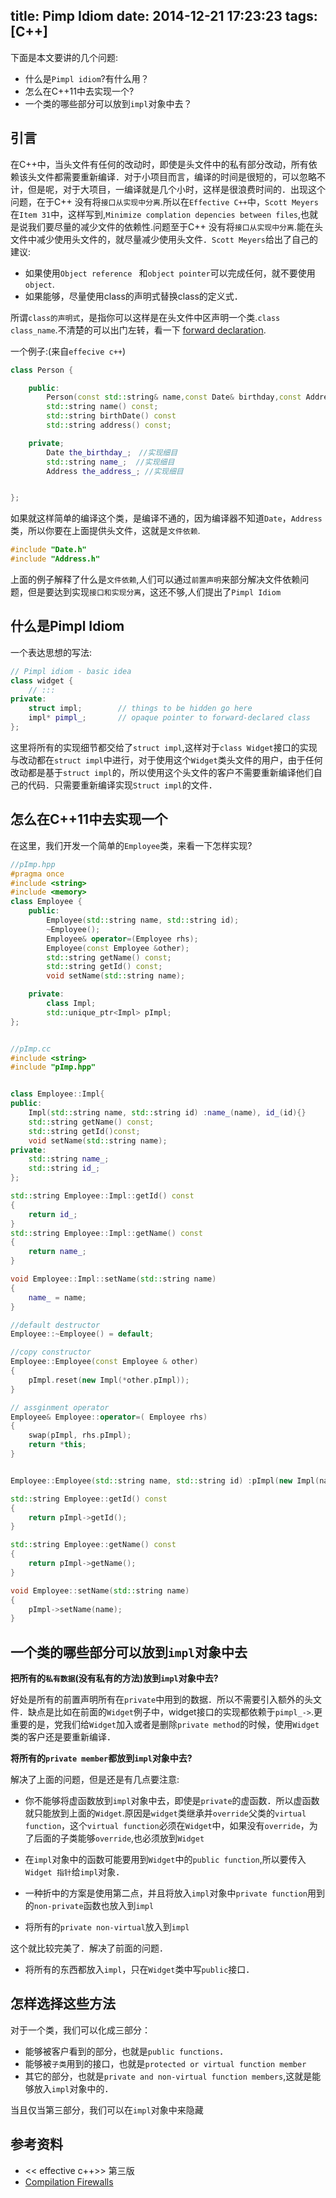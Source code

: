 title: Pimp Idiom
date: 2014-12-21 17:23:23
tags: [C++]
---

下面是本文要讲的几个问题:

* 什么是`Pimpl idiom`?有什么用？
* 怎么在C++11中去实现一个?
* 一个类的哪些部分可以放到`impl`对象中去？


## 引言

在C++中，当头文件有任何的改动时，即使是头文件中的私有部分改动，所有依赖该头文件都需要重新编译．对于小项目而言，编译的时间是很短的，可以忽略不计，但是呢，对于大项目，一编译就是几个小时，这样是很浪费时间的．出现这个问题，在于C++ 没有将`接口从实现中分离`.所以在`Effective C++`中，`Scott Meyers`在`Item 31`中，这样写到,`Minimize complation depencies between files`,也就是说我们要尽量的减少文件的依赖性.问题至于C++ 没有将`接口从实现中分离`.能在头文件中减少使用头文件的，就尽量减少使用头文件．`Scott Meyers`给出了自己的建议:

* 如果使用`Object reference ` 和`object pointer`可以完成任何，就不要使用`object`.
* 如果能够，尽量使用class的声明式替换class的定义式．

所谓`class的声明式`，是指你可以这样是在头文件中区声明一个类.`class class_name`.不清楚的可以出门左转，看一下 [forward declaration](http://brucechen.gitcafe.com/C++/syntax/forward_declaration.html).

一个例子:(来自`effecive c++`)

```cpp
class Person {

    public:
        Person(const std::string& name,const Date& birthday,const Address& the_address);
        std::string name() const;
        std::string birthDate() const
        std::string address() const;

    private;
        Date the_birthday_;　//实现细目
        std::string name_;  //实现细目
        Address the_address_; //实现细目


};
```



如果就这样简单的编译这个类，是编译不通的，因为编译器不知道`Date`，`Address`类，所以你要在上面提供头文件，这就是`文件依赖`.

```cpp
#include "Date.h"
#include "Address.h"
```

上面的例子解释了什么是`文件依赖`,人们可以通过`前置声明`来部分解决文件依赖问题，但是要达到实现`接口和实现分离`，这还不够,人们提出了`Pimpl Idiom`

## 什么是Pimpl Idiom

一个表达思想的写法:

```cpp
// Pimpl idiom - basic idea
class widget {
    // :::
private:
    struct impl;        // things to be hidden go here
    impl* pimpl_;       // opaque pointer to forward-declared class
};
```


这里将所有的实现细节都交给了`struct impl`,这样对于`class Widget`接口的实现与改动都在`struct impl`中进行，对于使用这个`Widget`类头文件的用户，由于任何改动都是基于`struct impl`的，所以使用这个头文件的客户不需要重新编译他们自己的代码．只需要重新编译实现`Struct impl`的文件．


## 怎么在C++11中去实现一个

在这里，我们开发一个简单的`Employee`类，来看一下怎样实现?

```cpp
//pImp.hpp
#pragma once
#include <string>
#include <memory>
class Employee {
    public:
        Employee(std::string name, std::string id);
        ~Employee();
        Employee& operator=(Employee rhs);
        Employee(const Employee &other);
        std::string getName() const;
        std::string getId() const;
        void setName(std::string name);

    private:
        class Impl;
        std::unique_ptr<Impl> pImpl;
};


//pImp.cc
#include <string>
#include "pImp.hpp"


class Employee::Impl{
public:
    Impl(std::string name, std::string id) :name_(name), id_(id){}
    std::string getName() const;
    std::string getId()const;
    void setName(std::string name);
private:
    std::string name_;
    std::string id_;
};

std::string Employee::Impl::getId() const
{
    return id_;
}
std::string Employee::Impl::getName() const
{
    return name_;
}

void Employee::Impl::setName(std::string name)
{
    name_ = name;
}

//default destructor
Employee::~Employee() = default;

//copy constructor
Employee::Employee(const Employee & other)
{
    pImpl.reset(new Impl(*other.pImpl));
}

// assginment operator
Employee& Employee::operator=( Employee rhs)
{
    swap(pImpl, rhs.pImpl);
    return *this;
}


Employee::Employee(std::string name, std::string id) :pImpl(new Impl(name, id)){}

std::string Employee::getId() const
{
    return pImpl->getId();
}

std::string Employee::getName() const
{
    return pImpl->getName();
}

void Employee::setName(std::string name)
{
    pImpl->setName(name);
}
```

## 一个类的哪些部分可以放到`impl`对象中去

**把所有的`私有数据`(没有私有的方法)放到`impl`对象中去?**

好处是所有的前置声明所有在`private`中用到的数据．所以不需要引入额外的头文件．缺点是比如在前面的`Widget`例子中，widget接口的实现都依赖于`pimpl_->`.更重要的是，党我们给`Widget`加入或者是删除`private method`的时候，使用`Widget`类的客户还是要重新编译．

**将所有的`private member`都放到`impl`对象中去?**

解决了上面的问题，但是还是有几点要注意:

* 你不能够将虚函数放到`impl`对象中去，即使是`private`的虚函数．所以虚函数就只能放到上面的`Widget`.原因是`widget`类继承并`override`父类的`virtual function`，这个`virtual function`必须在`Widget`中，如果没有`override`，为了后面的子类能够`override`,也必须放到`Widget`
* 在`impl`对象中的函数可能要用到`Widget`中的`public function`,所以要传入`Widget 指针`给`impl`对象．
* 一种折中的方案是使用第二点，并且将放入`impl`对象中`private function`用到的`non-private`函数也放入到`impl`

* 将所有的`private non-virtual`放入到`impl`

这个就比较完美了．解决了前面的问题．

* 将所有的东西都放入`impl`，只在`Widget`类中写`public`接口．


## 怎样选择这些方法

对于一个类，我们可以化成三部分：

* 能够被客户看到的部分，也就是`public functions`．
* 能够被`子类`用到的接口，也就是`protected or virtual function member`
* 其它的部分，也就是`private and non-virtual function members`,这就是能够放入`impl`对象中的．

当且仅当第三部分，我们可以在`impl`对象中来隐藏


## 参考资料

* << effective c++>> 第三版
* [Compilation Firewalls](http://herbsutter.com/gotw/_100/)
